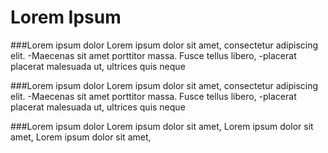 # Lorem Ipsum

###Lorem ipsum dolor 
  Lorem ipsum dolor sit amet, consectetur adipiscing elit. 
  -Maecenas sit amet porttitor massa. Fusce tellus libero, 
  -placerat placerat malesuada ut, ultrices quis neque

###Lorem ipsum dolor
  Lorem ipsum dolor sit amet, consectetur adipiscing elit. 
  -Maecenas sit amet porttitor massa. Fusce tellus libero, 
  -placerat placerat malesuada ut, ultrices quis neque

###Lorem ipsum dolor
  Lorem ipsum dolor sit amet,
  Lorem ipsum dolor sit amet,
  Lorem ipsum dolor sit amet,
